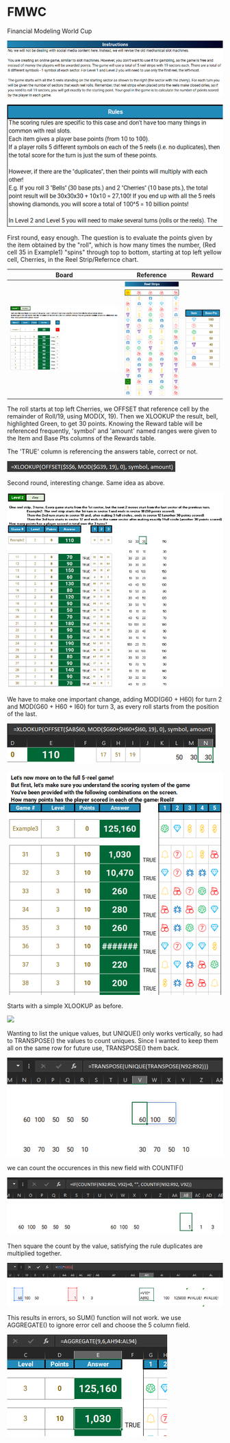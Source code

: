 # FMWC
Financial Modeling World Cup

![alt text](https://github.com/blanchardmike/FMWC/blob/main/Resources/FMWC_Instructions.png)


![alt text](https://github.com/blanchardmike/FMWC/blob/main/Resources/FMWC_Rules.png)

First round, easy enough. The question is to evaluate the points given by the item obtained by the "roll", which is how many times the number, (Red cell 35 in Example1) "spins" through top to bottom, starting at top left yellow cell, Cherries, in the Reel Strip/Refernce chart. 

Board                                                    |Reference                                   |Reward
:-------------------------------------------------------:|:-----------------------------------------:|:------------------------------------------------------:
![](https://github.com/blanchardmike/FMWC/blob/main/Resources/FMWC_Q1.png?raw=true)|![](https://github.com/blanchardmike/FMWC/blob/main/Resources/FMWC_Reel.png)|![](https://github.com/blanchardmike/FMWC/blob/main/Resources/FMWC_Reward.png)

The roll starts at top left Cherries, we OFFSET that reference cell by the remainder of Roll/19, using MOD(X, 19). Then we XLOOKUP the result, bell, highlighted Green, to get 30 points. 
Knowing the Reward table will be referenced frequently, 'symbol' and 'amount' named ranges were given to the Item and Base Pts columns of the Rewards table.

The 'TRUE' column is referencing the answers table, correct or not. 

![](https://github.com/blanchardmike/FMWC/blob/main/Resources/FMWC_Q1_formula.png)

Second round, interesting change. Same idea as above.

![](https://github.com/blanchardmike/FMWC/blob/main/Resources/FMWC_Q2.png)

We have to make one important change, adding MOD(G60 + H60) for turn 2 and MOD(G60 + H60 + I60) for turn 3, as every roll starts from the position of the last. 

![](https://github.com/blanchardmike/FMWC/blob/main/Resources/FMWC_Q2_formula.png)


![](https://github.com/blanchardmike/FMWC/blob/main/Resources/FMWC_Q3.png)

Starts with a simple XLOOKUP as before.

![](https://github.com/blanchardmike/FMWC/blob/main/Resources/FMWC_Q3_lookup.png)

Wanting to list the unique values, but UNIQUE() only works vertically, so had to TRANSPOSE() the values to count uniques. Since I wanted to keep them all on the same row for future use, TRANSPOSE() them back. 

![](https://github.com/blanchardmike/FMWC/blob/main/Resources/FMWC_Q3_transpose.png)

we can count the occurences in this new field with COUNTIF()

![](https://github.com/blanchardmike/FMWC/blob/main/Resources/FMWC_Q3_countif.png)

Then square the count by the value, satisfying the rule duplicates are multiplied together.

![](https://github.com/blanchardmike/FMWC/blob/main/Resources/FMWC_Q3_square.png)

This results in errors, so SUM() function will not work. we use AGGREGATE() to ignore error cell and choose the 5 column field. 

![](https://github.com/blanchardmike/FMWC/blob/main/Resources/FMWC_Q3_aggregate.png)
